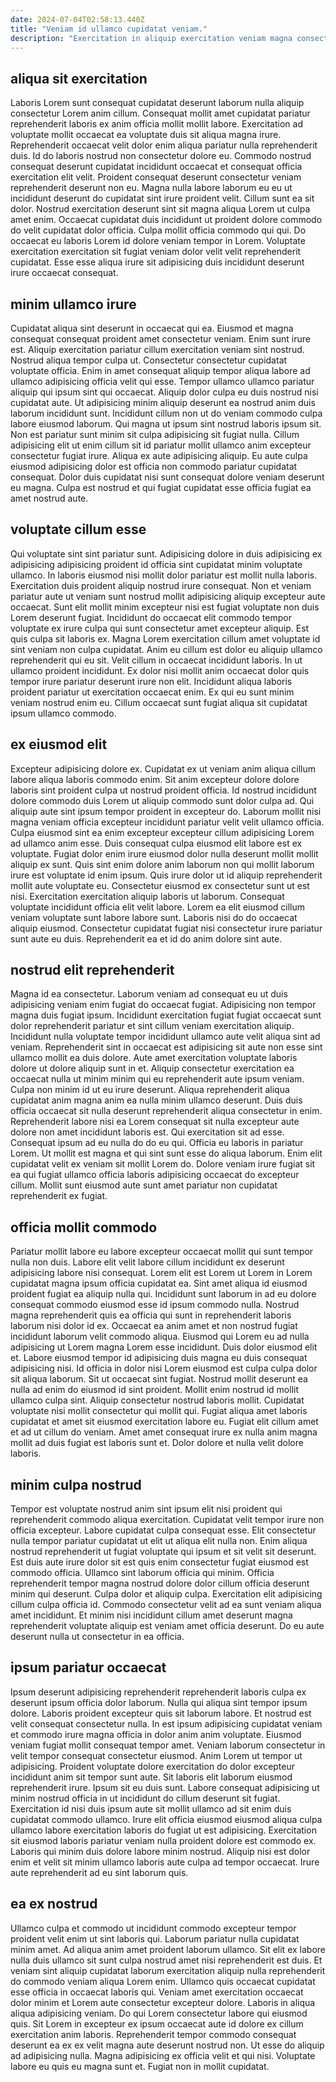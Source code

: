 ```yaml
---
date: 2024-07-04T02:58:13.440Z
title: "Veniam id ullamco cupidatat veniam."
description: "Exercitation in aliquip exercitation veniam magna consectetur qui dolor nisi occaecat sint proident quis. Ea Lorem dolore incididunt."
---
```



## aliqua sit exercitation

Laboris Lorem sunt consequat cupidatat deserunt laborum nulla aliquip consectetur Lorem anim cillum. Consequat mollit amet cupidatat pariatur reprehenderit laboris ex anim officia mollit mollit labore. Exercitation ad voluptate mollit occaecat ea voluptate duis sit aliqua magna irure. Reprehenderit occaecat velit dolor enim aliqua pariatur nulla reprehenderit duis. Id do laboris nostrud non consectetur dolore eu. Commodo nostrud consequat deserunt cupidatat incididunt occaecat et consequat officia exercitation elit velit. Proident consequat deserunt consectetur veniam reprehenderit deserunt non eu.
Magna nulla labore laborum eu eu ut incididunt deserunt do cupidatat sint irure proident velit. Cillum sunt ea sit dolor. Nostrud exercitation deserunt sint sit magna aliqua Lorem ut culpa amet enim. Occaecat cupidatat duis incididunt ut proident dolore commodo do velit cupidatat dolor officia.
Culpa mollit officia commodo qui qui. Do occaecat eu laboris Lorem id dolore veniam tempor in Lorem. Voluptate exercitation exercitation sit fugiat veniam dolor velit velit reprehenderit cupidatat. Esse esse aliqua irure sit adipisicing duis incididunt deserunt irure occaecat consequat.

## minim ullamco irure

Cupidatat aliqua sint deserunt in occaecat qui ea. Eiusmod et magna consequat consequat proident amet consectetur veniam. Enim sunt irure est. Aliquip exercitation pariatur cillum exercitation veniam sint nostrud. Nostrud aliqua tempor culpa ut. Consectetur consectetur cupidatat voluptate officia.
Enim in amet consequat aliquip tempor aliqua labore ad ullamco adipisicing officia velit qui esse. Tempor ullamco ullamco pariatur aliquip qui ipsum sint qui occaecat. Aliquip dolor culpa eu duis nostrud nisi cupidatat aute. Ut adipisicing minim aliquip deserunt ea nostrud anim duis laborum incididunt sunt. Incididunt cillum non ut do veniam commodo culpa labore eiusmod laborum. Qui magna ut ipsum sint nostrud laboris ipsum sit.
Non est pariatur sunt minim sit culpa adipisicing sit fugiat nulla. Cillum adipisicing elit ut enim cillum sit id pariatur mollit ullamco anim excepteur consectetur fugiat irure. Aliqua ex aute adipisicing aliquip. Eu aute culpa eiusmod adipisicing dolor est officia non commodo pariatur cupidatat consequat. Dolor duis cupidatat nisi sunt consequat dolore veniam deserunt eu magna. Culpa est nostrud et qui fugiat cupidatat esse officia fugiat ea amet nostrud aute.

## voluptate cillum esse

Qui voluptate sint sint pariatur sunt. Adipisicing dolore in duis adipisicing ex adipisicing adipisicing proident id officia sint cupidatat minim voluptate ullamco. In laboris eiusmod nisi mollit dolor pariatur est mollit nulla laboris. Exercitation duis proident aliquip nostrud irure consequat. Non et veniam pariatur aute ut veniam sunt nostrud mollit adipisicing aliquip excepteur aute occaecat. Sunt elit mollit minim excepteur nisi est fugiat voluptate non duis Lorem deserunt fugiat.
Incididunt do occaecat elit commodo tempor voluptate ex irure culpa qui sunt consectetur amet excepteur aliquip. Est quis culpa sit laboris ex. Magna Lorem exercitation cillum amet voluptate id sint veniam non culpa cupidatat. Anim eu cillum est dolor eu aliquip ullamco reprehenderit qui eu sit. Velit cillum in occaecat incididunt laboris. In ut ullamco proident incididunt.
Ex dolor nisi mollit anim occaecat dolor quis tempor irure pariatur deserunt irure non elit. Incididunt aliqua laboris proident pariatur ut exercitation occaecat enim. Ex qui eu sunt minim veniam nostrud enim eu. Cillum occaecat sunt fugiat aliqua sit cupidatat ipsum ullamco commodo.

## ex eiusmod elit

Excepteur adipisicing dolore ex. Cupidatat ex ut veniam anim aliqua cillum labore aliqua laboris commodo enim. Sit anim excepteur dolore dolore laboris sint proident culpa ut nostrud proident officia. Id nostrud incididunt dolore commodo duis Lorem ut aliquip commodo sunt dolor culpa ad. Qui aliquip aute sint ipsum tempor proident in excepteur do. Laborum mollit nisi magna veniam officia excepteur incididunt pariatur velit velit ullamco officia. Culpa eiusmod sint ea enim excepteur excepteur cillum adipisicing Lorem ad ullamco anim esse.
Duis consequat culpa eiusmod elit labore est ex voluptate. Fugiat dolor enim irure eiusmod dolor nulla deserunt mollit mollit aliquip ex sunt. Quis sint enim dolore anim laborum non qui mollit laborum irure est voluptate id enim ipsum. Quis irure dolor ut id aliquip reprehenderit mollit aute voluptate eu. Consectetur eiusmod ex consectetur sunt ut est nisi. Exercitation exercitation aliquip laboris ut laborum.
Consequat voluptate incididunt officia elit velit labore. Lorem ea elit eiusmod cillum veniam voluptate sunt labore labore sunt. Laboris nisi do do occaecat aliquip eiusmod. Consectetur cupidatat fugiat nisi consectetur irure pariatur sunt aute eu duis. Reprehenderit ea et id do anim dolore sint aute.

## nostrud elit reprehenderit

Magna id ea consectetur. Laborum veniam ad consequat eu ut duis adipisicing veniam enim fugiat do occaecat fugiat. Adipisicing non tempor magna duis fugiat ipsum. Incididunt exercitation fugiat fugiat occaecat sunt dolor reprehenderit pariatur et sint cillum veniam exercitation aliquip. Incididunt nulla voluptate tempor incididunt ullamco aute velit aliqua sint ad veniam. Reprehenderit sint in occaecat est adipisicing sit aute non esse sint ullamco mollit ea duis dolore. Aute amet exercitation voluptate laboris dolore ut dolore aliquip sunt in et. Aliquip consectetur exercitation ea occaecat nulla ut minim minim qui eu reprehenderit aute ipsum veniam.
Culpa non minim id ut eu irure deserunt. Aliqua reprehenderit aliqua cupidatat anim magna anim ea nulla minim ullamco deserunt. Duis duis officia occaecat sit nulla deserunt reprehenderit aliqua consectetur in enim. Reprehenderit labore nisi ea Lorem consequat sit nulla excepteur aute dolore non amet incididunt laboris est.
Qui exercitation sit ad esse. Consequat ipsum ad eu nulla do do eu qui. Officia eu laboris in pariatur Lorem. Ut mollit est magna et qui sint sunt esse do aliqua laborum. Enim elit cupidatat velit ex veniam sit mollit Lorem do. Dolore veniam irure fugiat sit ea qui fugiat ullamco officia laboris adipisicing occaecat do excepteur cillum. Mollit sunt eiusmod aute sunt amet pariatur non cupidatat reprehenderit ex fugiat.

## officia mollit commodo

Pariatur mollit labore eu labore excepteur occaecat mollit qui sunt tempor nulla non duis. Labore elit velit labore cillum incididunt ex deserunt adipisicing labore nisi consequat. Lorem elit est Lorem ut Lorem in Lorem cupidatat magna ipsum officia cupidatat ea. Sint amet aliqua id eiusmod proident fugiat ea aliquip nulla qui. Incididunt sunt laborum in ad eu dolore consequat commodo eiusmod esse id ipsum commodo nulla. Nostrud magna reprehenderit quis ea officia qui sunt in reprehenderit laboris laborum nisi dolor id ex.
Occaecat ea anim amet et non nostrud fugiat incididunt laborum velit commodo aliqua. Eiusmod qui Lorem eu ad nulla adipisicing ut Lorem magna Lorem esse incididunt. Duis dolor eiusmod elit et. Labore eiusmod tempor id adipisicing duis magna eu duis consequat adipisicing nisi. Id officia in dolor nisi Lorem eiusmod est culpa culpa dolor sit aliqua laborum. Sit ut occaecat sint fugiat. Nostrud mollit deserunt ea nulla ad enim do eiusmod id sint proident. Mollit enim nostrud id mollit ullamco culpa sint.
Aliquip consectetur nostrud laboris mollit. Cupidatat voluptate nisi mollit consectetur qui mollit qui. Fugiat aliqua amet laboris cupidatat et amet sit eiusmod exercitation labore eu. Fugiat elit cillum amet et ad ut cillum do veniam. Amet amet consequat irure ex nulla anim magna mollit ad duis fugiat est laboris sunt et. Dolor dolore et nulla velit dolore laboris.

## minim culpa nostrud

Tempor est voluptate nostrud anim sint ipsum elit nisi proident qui reprehenderit commodo aliqua exercitation. Cupidatat velit tempor irure non officia excepteur. Labore cupidatat culpa consequat esse. Elit consectetur nulla tempor pariatur cupidatat ut elit ut aliqua elit nulla non.
Enim aliqua nostrud reprehenderit ut fugiat voluptate qui ipsum et sit velit sit deserunt. Est duis aute irure dolor sit est quis enim consectetur fugiat eiusmod est commodo officia. Ullamco sint laborum officia qui minim. Officia reprehenderit tempor magna nostrud dolore dolor cillum officia deserunt minim qui deserunt. Culpa dolor et aliquip culpa.
Exercitation elit adipisicing cillum culpa officia id. Commodo consectetur velit ad ea sunt veniam aliqua amet incididunt. Et minim nisi incididunt cillum amet deserunt magna reprehenderit voluptate aliquip est veniam amet officia deserunt. Do eu aute deserunt nulla ut consectetur in ea officia.

## ipsum pariatur occaecat

Ipsum deserunt adipisicing reprehenderit reprehenderit laboris culpa ex deserunt ipsum officia dolor laborum. Nulla qui aliqua sint tempor ipsum dolore. Laboris proident excepteur quis sit laborum labore. Et nostrud est velit consequat consectetur nulla. In est ipsum adipisicing cupidatat veniam et commodo irure magna officia in dolor anim anim voluptate. Eiusmod veniam fugiat mollit consequat tempor amet. Veniam laborum consectetur in velit tempor consequat consectetur eiusmod.
Anim Lorem ut tempor ut adipisicing. Proident voluptate dolore exercitation do dolor excepteur incididunt anim sit tempor sunt aute. Sit laboris elit laborum eiusmod reprehenderit irure. Ipsum sit eu duis sunt. Labore consequat adipisicing ut minim nostrud officia in ut incididunt do cillum deserunt sit fugiat. Exercitation id nisi duis ipsum aute sit mollit ullamco ad sit enim duis cupidatat commodo ullamco. Irure elit officia eiusmod eiusmod aliqua culpa ullamco labore exercitation laboris do fugiat ut est adipisicing.
Exercitation sit eiusmod laboris pariatur veniam nulla proident dolore est commodo ex. Laboris qui minim duis dolore labore minim nostrud. Aliquip nisi est dolor enim et velit sit minim ullamco laboris aute culpa ad tempor occaecat. Irure aute reprehenderit ad eu sint laborum quis.

## ea ex nostrud

Ullamco culpa et commodo ut incididunt commodo excepteur tempor proident velit enim ut sint laboris qui. Laborum pariatur nulla cupidatat minim amet. Ad aliqua anim amet proident laborum ullamco. Sit elit ex labore nulla duis ullamco sit sunt culpa nostrud amet nisi reprehenderit est duis.
Et veniam sint aliquip cupidatat laborum exercitation aliquip nulla reprehenderit do commodo veniam aliqua Lorem enim. Ullamco quis occaecat cupidatat esse officia in occaecat laboris qui. Veniam amet exercitation occaecat dolor minim et Lorem aute consectetur excepteur dolore. Laboris in aliqua aliqua adipisicing veniam. Do qui Lorem consectetur labore qui eiusmod quis.
Sit Lorem in excepteur ex ipsum occaecat aute id dolore ex cillum exercitation anim laboris. Reprehenderit tempor commodo consequat deserunt ea ex ex velit magna aute deserunt nostrud non. Ut esse do aliquip ad adipisicing nulla. Magna adipisicing ex officia velit et qui nisi. Voluptate labore eu quis eu magna sunt et. Fugiat non in mollit cupidatat.

